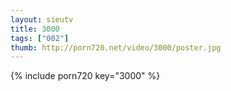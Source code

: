 ```yaml
--- 
layout: sieutv
title: 3000
tags: ["002"]
thumb: http://porn720.net/video/3000/poster.jpg
---
```

{% include porn720 key="3000" %} 
